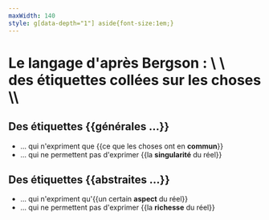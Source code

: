 ```yaml
---
maxWidth: 140
style: g[data-depth="1"] aside{font-size:1em;}
---
```


# Le langage d'après Bergson : \\ \\ <aside>des étiquettes collées sur les choses</aside> \\\\

## Des étiquettes {{générales …}}
- … qui n'expriment que {{ce que les choses ont en **commun**}}
- … qui ne permettent pas d'exprimer {{la **singularité** du réel}}

## Des étiquettes {{abstraites …}}

- … qui n'expriment qu'{{un certain **aspect** du réel}}
- … qui ne permettent pas d'exprimer {{la **richesse** du réel}}
